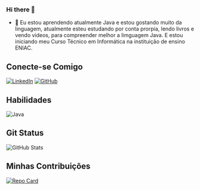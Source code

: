 ### Hi there 👋

- 🌱 Eu estou aprendendo atualmente Java e estou gostando muito da linguagem, atualmente esteu estudando por conta prorpia, lendo livros e vendo videos, para compreender melhor a limguagem Java. E estou iniciando meu Curso Técnico em Informática na instituição de ensino ENIAC.

## Conecte-se Comigo
[![LinkedIn](https://img.shields.io/badge/LinkedIn-0077B5?style=for-the-badge&logo=linkedin&logoColor=white)](https://www.linkedin.com/in/vinicius-c-440621274/) [![GitHub](https://img.shields.io/badge/GitHub-100000?style=for-the-badge&logo=github&logoColor=white)](https://github.com/Vini14cius09)

## Habilidades
![Java](https://img.shields.io/badge/java-%23ED8B00.svg?style=for-the-badge&logo=openjdk&logoColor=white)

## Git Status
![GitHub Stats](https://github-readme-stats.vercel.app/api?username=Vini14cius09&theme=transparent&bg_color=000&border_color=30A3DC&show_icons=true&icon_color=30A3DC&title_color=30A3DC&text_color=FFF)

## Minhas Contribuições
[![Repo Card](https://github-readme-stats.vercel.app/api/pin/?username=Vini14cius09&repo=dio-lab-open-source&bg_color=000&border_color=30A3DC&show_icons=true&icon_color=30A3DC&title_color=30A3DC&text_color=FFF)](https://github.com/Vini14cius09/dio-lab-open-source)
